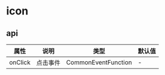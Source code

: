 
# icon


## api
|  属性   | 说明  | 类型 | 默认值 |
|  ----  | ----  | ---- | ---- |
| onClick | 点击事件 | CommonEventFunction | - |

